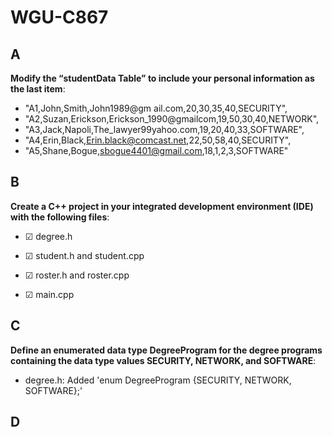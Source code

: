 # WGU-C867

## A
**Modify the “studentData Table” to include your personal information as the last item**:

- "A1,John,Smith,John1989@gm ail.com,20,30,35,40,SECURITY",
- "A2,Suzan,Erickson,Erickson_1990@gmailcom,19,50,30,40,NETWORK",
- "A3,Jack,Napoli,The_lawyer99yahoo.com,19,20,40,33,SOFTWARE",
- "A4,Erin,Black,Erin.black@comcast.net,22,50,58,40,SECURITY", 
- "A5,Shane,Bogue,sbogue4401@gmail.com,18,1,2,3,SOFTWARE"

## B
**Create a C++ project in your integrated development environment (IDE) with the following files**:

- ☑ degree.h

- ☑ student.h and student.cpp

- ☑ roster.h and roster.cpp

- ☑ main.cpp

## C
**Define an enumerated data type DegreeProgram for the degree programs containing the data type values SECURITY, NETWORK, and SOFTWARE**:

- degree.h: Added 'enum DegreeProgram {SECURITY, NETWORK, SOFTWARE};'

## D
